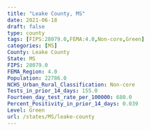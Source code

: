 ```yaml
---
title: "Leake County, MS"
date: 2021-06-18
draft: false
type: county
tags: [FIPS:28079.0,FEMA:4.0,Non-core,Green]
categories: [MS]
County: Leake County
State: MS
FIPS: 28079.0
FEMA_Region: 4.0
Population: 22786.0
NCHS_Urban_Rural_Classification: Non-core
Tests_in_prior_14_days: 155.0
Fourteen_day_test_rate_per_100000: 680.0
Percent_Positivity_in_prior_14_days: 0.039
Level: Green
url: /states/MS/leake-county
---
```



